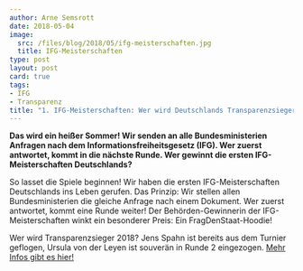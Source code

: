 ```yaml
---
author: Arne Semsrott
date: 2018-05-04
image: 
  src: /files/blog/2018/05/ifg-meisterschaften.jpg
  title: IFG-Meisterschaften
type: post
layout: post
card: true
tags:
- IFG
- Transparenz
title: "1. IFG-Meisterschaften: Wer wird Deutschlands Transparenzsieger?"
---
```


**Das wird ein heißer Sommer! Wir senden an alle Bundesministerien Anfragen nach dem Informationsfreiheitsgesetz (IFG). Wer zuerst antwortet, kommt in die nächste Runde. Wer gewinnt die ersten IFG-Meisterschaften Deutschlands?**

So lasset die Spiele beginnen! Wir haben die ersten IFG-Meisterschaften Deutschlands ins Leben gerufen. Das Prinzip: Wir stellen allen Bundesministerien die gleiche Anfrage nach einem Dokument. Wer zuerst antwortet, kommt eine Runde weiter! Der Behörden-Gewinnerin der IFG-Meisterschaften winkt ein besonderer Preis: Ein FragDenStaat-Hoodie!

Wer wird Transparenzsieger 2018? Jens Spahn ist bereits aus dem Turnier geflogen, Ursula von der Leyen ist souverän in Runde 2 eingezogen. [Mehr Infos gibt es hier!](https://fragdenstaat.de/projekte/ifg-meisterschaften/2018/)

